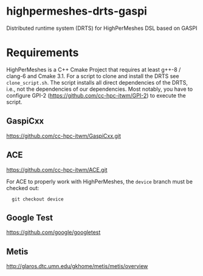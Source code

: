 # highpermeshes-drts-gaspi
Distributed runtime system (DRTS) for HighPerMeshes DSL based on GASPI

# Requirements

HighPerMeshes is a C++ Cmake Project that requires at least g++-8 / clang-6 and Cmake 3.1.
For a script to clone and install the DRTS see `clone_script.sh`.
The script installs all direct dependencies of the DRTS, i.e., not the dependencies of our dependencies.
Most notably, you have to configure GPI-2 (https://github.com/cc-hpc-itwm/GPI-2) to execute the script. 

## GaspiCxx
https://github.com/cc-hpc-itwm/GaspiCxx.git

## ACE
https://github.com/cc-hpc-itwm/ACE.git

For ACE to properly work with HighPerMeshes, the `device` branch must be checked out:
```
  git checkout device
```
## Google Test 
https://github.com/google/googletest

## Metis
http://glaros.dtc.umn.edu/gkhome/metis/metis/overview
